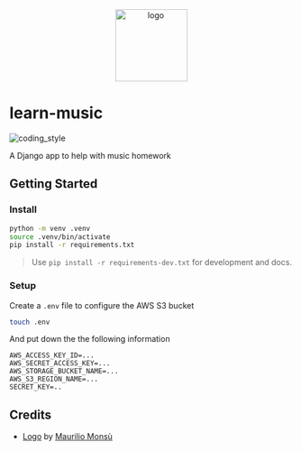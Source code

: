 <div align="center">
    <img src="https://cdn1.iconfinder.com/data/icons/material-apps/512/icon-music-material-design-512.png" alt="logo" height="128">
</div>

# learn-music

![coding_style](https://img.shields.io/badge/code%20style-black-000000.svg)

A Django app to help with music homework

## Getting Started

### Install

```zsh
python -m venv .venv
source .venv/bin/activate
pip install -r requirements.txt
```

> Use `pip install -r requirements-dev.txt` for development and docs.

### Setup

Create a `.env` file to configure the AWS S3 bucket

```zsh
touch .env
```

And put down the the following information

```
AWS_ACCESS_KEY_ID=...
AWS_SECRET_ACCESS_KEY=...
AWS_STORAGE_BUCKET_NAME=...
AWS_S3_REGION_NAME=...
SECRET_KEY=..
```

## Credits

- [Logo][1] by [Maurilio Monsù][2]

[1]: https://www.iconfinder.com/icons/3116880/design_material_music_audio_media_play_square_icon
[2]: https://www.iconfinder.com/maurilio94
